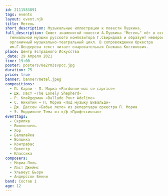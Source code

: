 ```yaml
---
id: 2111583891
tags: events
layout: event.njk
title: Метель
short_description: Музыкальные иллюстрации к повести Пушкина.
full_description: Сюжет знаменитой повести А.Пушкина "Метель" лёг в основу
  гениальной музыки русского композитора Г.Свиридова и образует невероятно
  органичный музыкально-театральный цикл. В сопровождении Оркестра
  им.Г.Шендерева текст читает очаровательная Снежана Костюкович.
place: Центр Эстрадного Искусства
_date: 29 Апреля 2021
time: 19:00
poster: posters/8e2rm3svpcc.jpg
duration: 75
price: true
banner: banner/metel.jpeg
compositions:
  - П. Карли - П. Мориа «Pardonne-moi ce caprice»
  - Дж. Ласт «The Lonely Shepherd»
  - Р. Клайдерман «Ballade Pour Adeline»
  - С. Никитин – П. Мориа «Под музыку Вивальди»
  - Дж. Дассен «Бабье лето» из репертуара оркестра П. Мориа
  - Э. Морриконе Тема из к/ф «Профессионал»
eventtags:
  - Скрипка
  - Виолончель
  - Хор
  - Балалайка
  - Волынка
  - Контрабас
  - Оркестр
  - Классика
composers:
  - Мориа Поль
  - Ласт Джеймс
  - Ульвеус Бьорн
  - Андерссон Бенни
band: Состав 1
age: 12
---
```

